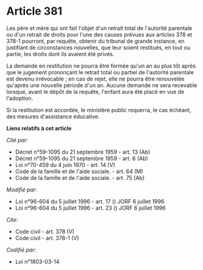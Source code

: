 # Article 381

Les père et mère qui ont fait l'objet d'un retrait total de l'autorité parentale ou d'un retrait de droits pour l'une des
causes prévues aux articles 378 et 378-1 pourront, par requête, obtenir du tribunal de grande instance, en justifiant de
circonstances nouvelles, que leur soient restitués, en tout ou partie, les droits dont ils avaient été privés. 

La demande en restitution ne pourra être formée qu'un an au plus tôt après que le jugement prononçant le retrait total ou
partiel de l'autorité parentale est devenu irrévocable ; en cas de rejet, elle ne pourra être renouvelée qu'après une
nouvelle période d'un an. Aucune demande ne sera recevable lorsque, avant le dépôt de la requête, l'enfant aura été placé en
vue de l'adoption. 

Si la restitution est accordée, le ministère public requerra, le cas échéant, des mesures d'assistance éducative.

**Liens relatifs à cet article**

_Cité par_:

  - Décret n°59-1095 du 21 septembre 1959 - art. 13 (Ab)
  - Décret n°59-1095 du 21 septembre 1959 - art. 6 (Ab)
  - Loi n°70-459 du 4 juin 1970 - art. 14 (V)
  - Code de la famille et de l'aide sociale. - art. 64 (M)
  - Code de la famille et de l'aide sociale. - art. 75 (Ab)

_Modifié par_:

  - Loi n°96-604 du 5 juillet 1996 - art. 17 () JORF 6 juillet 1996
  - Loi n°96-604 du 5 juillet 1996 - art. 23 () JORF 6 juillet 1996

_Cite_:

  - Code civil - art. 378 (V)
  - Code civil - art. 378-1 (V)

_Codifié par_:

  - Loi n°1803-03-14
